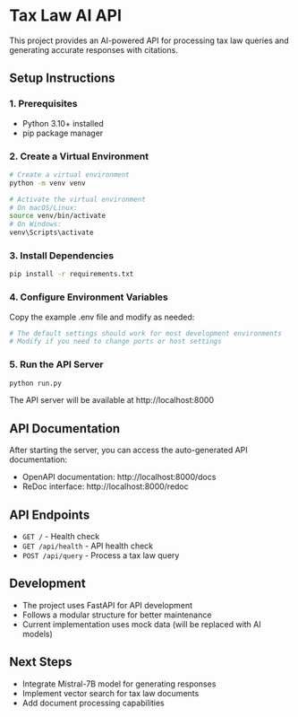 # Tax Law AI API

This project provides an AI-powered API for processing tax law queries and generating accurate responses with citations.

## Setup Instructions

### 1. Prerequisites

- Python 3.10+ installed
- pip package manager

### 2. Create a Virtual Environment

```bash
# Create a virtual environment
python -m venv venv

# Activate the virtual environment
# On macOS/Linux:
source venv/bin/activate
# On Windows:
venv\Scripts\activate
```

### 3. Install Dependencies

```bash
pip install -r requirements.txt
```

### 4. Configure Environment Variables

Copy the example .env file and modify as needed:

```bash
# The default settings should work for most development environments
# Modify if you need to change ports or host settings
```

### 5. Run the API Server

```bash
python run.py
```

The API server will be available at http://localhost:8000

## API Documentation

After starting the server, you can access the auto-generated API documentation:

- OpenAPI documentation: http://localhost:8000/docs
- ReDoc interface: http://localhost:8000/redoc

## API Endpoints

- `GET /` - Health check
- `GET /api/health` - API health check
- `POST /api/query` - Process a tax law query

## Development

- The project uses FastAPI for API development
- Follows a modular structure for better maintenance
- Current implementation uses mock data (will be replaced with AI models)

## Next Steps

- Integrate Mistral-7B model for generating responses
- Implement vector search for tax law documents
- Add document processing capabilities
